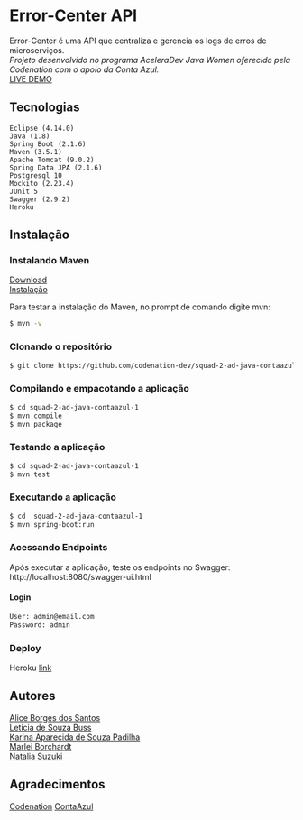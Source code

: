 # Error-Center API
Error-Center é uma API que centraliza e gerencia os logs de erros de microserviços. <br>
*Projeto desenvolvido no programa AceleraDev Java Women oferecido pela Codenation com o apoio da Conta Azul.* <br> 
[LIVE DEMO](https://error-center-api.herokuapp.com/swagger-ui.html#/) <br> 

## Tecnologias
    Eclipse (4.14.0)
    Java (1.8)
    Spring Boot (2.1.6)
    Maven (3.5.1)
    Apache Tomcat (9.0.2)
    Spring Data JPA (2.1.6)
    Postgresql 10
    Mockito (2.23.4)
    JUnit 5 
    Swagger (2.9.2) 
    Heroku

## Instalação

### Instalando Maven
  [Download](https://maven.apache.org/download.cgi) <br>
  [Instalação](https://maven.apache.org/install.html)

  Para testar a instalação do Maven, no prompt de comando digite mvn:
```bash
$ mvn -v
```

### Clonando o repositório
```bash
$ git clone https://github.com/codenation-dev/squad-2-ad-java-contaazul-1.git
```

### Compilando e empacotando a aplicação
```bash
$ cd squad-2-ad-java-contaazul-1
$ mvn compile
$ mvn package
```

### Testando a aplicação
```bash
$ cd squad-2-ad-java-contaazul-1
$ mvn test
```

### Executando a aplicação
```bash
$ cd  squad-2-ad-java-contaazul-1
$ mvn spring-boot:run
```

### Acessando Endpoints
  Após executar a aplicação, teste os endpoints no Swagger:
  http://localhost:8080/swagger-ui.html

#### Login

```txt
User: admin@email.com
Password: admin
```

### Deploy

  Heroku [link](https://error-center-api.herokuapp.com/swagger-ui.html#/)
  
## Autores
  [Alice Borges dos Santos](https://www.linkedin.com/in/alice-borges/) <br>
  [Leticia de Souza Buss](https://www.linkedin.com/in/leticia-d-942652134/) <br>
  [Karina Aparecida de Souza Padilha](https://www.linkedin.com/in/karina-aparecida-de-souza-padilha-143951106/) <br>
  [Marlei Borchardt](https://www.linkedin.com/in/marlei-borchardt)  <br>
  [Natalia Suzuki](https://www.linkedin.com/in/natalia-suzuki-210349108/) <br>

## Agradecimentos
  [Codenation](https://www.codenation.dev/)
  [ContaAzul](https://contaazul.com/)
